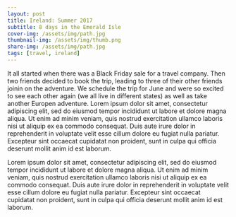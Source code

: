 ```yaml
---
layout: post
title: Ireland: Summer 2017
subtitle: 8 days in the Emerald Isle
cover-img: /assets/img/path.jpg
thumbnail-img: /assets/img/thumb.png
share-img: /assets/img/path.jpg
tags: [travel, ireland]
---
```


It all started when there was a Black Friday sale for a travel company. Then two friends decided to book the trip, leading to three of their other friends joinin on the adventure. We schedule the trip for June and were so excited to see each other again (we all live in different states) as well as take another Europen adventure. Lorem ipsum dolor sit amet, consectetur adipiscing elit, sed do eiusmod tempor incididunt ut labore et dolore magna aliqua. Ut enim ad minim veniam, quis nostrud exercitation ullamco laboris nisi ut aliquip ex ea commodo consequat. Duis aute irure dolor in reprehenderit in voluptate velit esse cillum dolore eu fugiat nulla pariatur. Excepteur sint occaecat cupidatat non proident, sunt in culpa qui officia deserunt mollit anim id est laborum. 

Lorem ipsum dolor sit amet, consectetur adipiscing elit, sed do eiusmod tempor incididunt ut labore et dolore magna aliqua. Ut enim ad minim veniam, quis nostrud exercitation ullamco laboris nisi ut aliquip ex ea commodo consequat. Duis aute irure dolor in reprehenderit in voluptate velit esse cillum dolore eu fugiat nulla pariatur. Excepteur sint occaecat cupidatat non proident, sunt in culpa qui officia deserunt mollit anim id est laborum.
